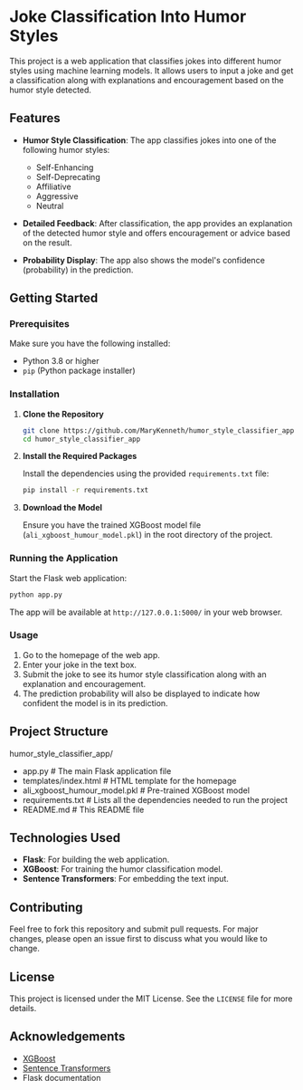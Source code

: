 # Joke Classification Into Humor Styles

This project is a web application that classifies jokes into different humor styles using machine learning models. It allows users to input a joke and get a classification along with explanations and encouragement based on the humor style detected.

## Features

- **Humor Style Classification**: The app classifies jokes into one of the following humor styles:
  - Self-Enhancing
  - Self-Deprecating
  - Affiliative
  - Aggressive
  - Neutral

- **Detailed Feedback**: After classification, the app provides an explanation of the detected humor style and offers encouragement or advice based on the result.

- **Probability Display**: The app also shows the model's confidence (probability) in the prediction.

## Getting Started

### Prerequisites

Make sure you have the following installed:

- Python 3.8 or higher
- `pip` (Python package installer)

### Installation

1. **Clone the Repository**

   ```bash
   git clone https://github.com/MaryKenneth/humor_style_classifier_app.git
   cd humor_style_classifier_app
   ```

2. **Install the Required Packages**

   Install the dependencies using the provided `requirements.txt` file:

   ```bash
   pip install -r requirements.txt
   ```

3. **Download the Model**

   Ensure you have the trained XGBoost model file (`ali_xgboost_humour_model.pkl`) in the root directory of the project.

### Running the Application

Start the Flask web application:

```bash
python app.py
```

The app will be available at `http://127.0.0.1:5000/` in your web browser.

### Usage

1. Go to the homepage of the web app.
2. Enter your joke in the text box.
3. Submit the joke to see its humor style classification along with an explanation and encouragement.
4. The prediction probability will also be displayed to indicate how confident the model is in its prediction.

## Project Structure

humor_style_classifier_app/
- app.py                           # The main Flask application file
- templates/index.html             # HTML template for the homepage
- ali_xgboost_humour_model.pkl   # Pre-trained XGBoost model
- requirements.txt               # Lists all the dependencies needed to run the project
- README.md                      # This README file


## Technologies Used

- **Flask**: For building the web application.
- **XGBoost**: For training the humor classification model.
- **Sentence Transformers**: For embedding the text input.

## Contributing

Feel free to fork this repository and submit pull requests. For major changes, please open an issue first to discuss what you would like to change.

## License

This project is licensed under the MIT License. See the `LICENSE` file for more details.

## Acknowledgements

- [XGBoost](https://xgboost.readthedocs.io/)
- [Sentence Transformers](https://www.sbert.net/)
- Flask documentation
